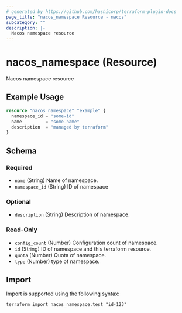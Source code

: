 ```yaml
---
# generated by https://github.com/hashicorp/terraform-plugin-docs
page_title: "nacos_namespace Resource - nacos"
subcategory: ""
description: |-
  Nacos namespace resource
---
```


# nacos_namespace (Resource)

Nacos namespace resource

## Example Usage

```terraform
resource "nacos_namespace" "example" {
  namespace_id = "some-id"
  name         = "some-name"
  description  = "managed by terraform"
}
```

<!-- schema generated by tfplugindocs -->
## Schema

### Required

- `name` (String) Name of namespace.
- `namespace_id` (String) ID of namespace

### Optional

- `description` (String) Description of namespace.

### Read-Only

- `config_count` (Number) Configuration count of namespace.
- `id` (String) ID of namespace and this terraform resource.
- `quota` (Number) Quota of namespace.
- `type` (Number) type of namespace.

## Import

Import is supported using the following syntax:

```shell
terraform import nacos_namespace.test "id-123"
```

